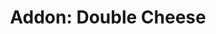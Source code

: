 ---
title: "Addon: Double Cheese"
description: ""
price_s: "3"
price_m: "3½"
price_l: "4"
price_xl: "4½"
weight: "16"
hidden: true
---